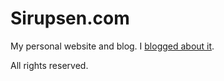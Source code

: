 # Sirupsen.com

My personal website and blog. I [blogged about it](http://wobblydeveloper.com/the-switch-to-github-pages/).

All rights reserved.
